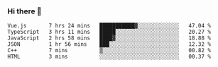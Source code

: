 ### Hi there 👋

<!--
**hjklink/hjklink** is a ✨ _special_ ✨ repository because its `README.md` (this file) appears on your GitHub profile.

Here are some ideas to get you started:

- 🔭 I’m currently working on ...
- 🌱 I’m currently learning ...
- 👯 I’m looking to collaborate on ...
- 🤔 I’m looking for help with ...
- 💬 Ask me about ...
- 📫 How to reach me: ...
- 😄 Pronouns: ...
- ⚡ Fun fact: ...
-->


<!--START_SECTION:waka-->

```text
Vue.js       7 hrs 24 mins   ███████████▓░░░░░░░░░░░░░   47.04 %
TypeScript   3 hrs 11 mins   █████░░░░░░░░░░░░░░░░░░░░   20.27 %
JavaScript   2 hrs 58 mins   ████▓░░░░░░░░░░░░░░░░░░░░   18.88 %
JSON         1 hr 56 mins    ███░░░░░░░░░░░░░░░░░░░░░░   12.32 %
C++          7 mins          ▒░░░░░░░░░░░░░░░░░░░░░░░░   00.82 %
HTML         3 mins          ░░░░░░░░░░░░░░░░░░░░░░░░░   00.37 %
```

<!--END_SECTION:waka-->
